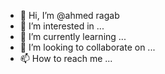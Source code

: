 - 👋 Hi, I’m @ahmed ragab
- 👀 I’m interested in ...
- 🌱 I’m currently learning ...
- 💞️ I’m looking to collaborate on ...
- 📫 How to reach me ...

<!---
Santayahgo/Santayahgo is a ✨ special ✨ repository because its `README.md` (this file) appears on your GitHub profile.
You can click the Preview link to take a look at your changes.
--->
